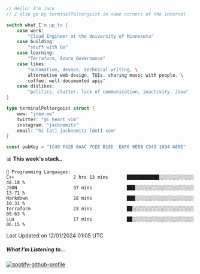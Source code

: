 ```go
// Hello! I'm Jack
// I also go by terminalPoltergeist in some corners of the internet

switch what_I'm_up_to {
    case work:
        "Cloud Engineer at the University of Minnesota"
    case building:
        "stuff with Go"
    case learning:
        "Terraform, Azure Governance"
    case likes:
        "automation, devops, technical writing, \
        alternative web-design, TUIs, sharing music with people, \
        coffee, well-documented apis"
    case dislikes:
        "politics, clutter, lack of communication, inactivity, Java"
}

type terminalPoltergeist struct {
    www: "jnem.me"
    twitter: "@i_heart_vim"
    instagram: "jacknemitz"
    email: "hi [at] jacknemitz [dot] com"
}

const pubKey = "1C49 F42B 6AAC 7CEE B18D  EAF6 0EEB C943 1694 A88E"
```

<!--START_SECTION:waka-->
📊 **This week's stack..** 

```text
💬 Programming Languages: 
C++                      2 hrs 13 mins       ████████████░░░░░░░░░░░░░   48.18 % 
JSON                     37 mins             ███░░░░░░░░░░░░░░░░░░░░░░   13.71 % 
Markdown                 28 mins             ███░░░░░░░░░░░░░░░░░░░░░░   10.31 % 
Terraform                23 mins             ██░░░░░░░░░░░░░░░░░░░░░░░   08.63 % 
Lua                      17 mins             ██░░░░░░░░░░░░░░░░░░░░░░░   06.15 % 
```


 Last Updated on 12/01/2024 01:05 UTC
<!--END_SECTION:waka-->

##### What I'm Listening to...

[![spotify-github-profile](https://jnem.me/listening-item?maxAge=2592000)](https://jnem.me/listening)
